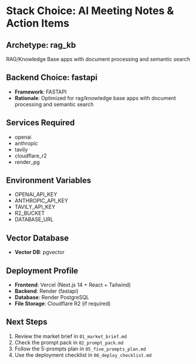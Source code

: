 # Stack Choice: AI Meeting Notes & Action Items

## Archetype: rag_kb
RAG/Knowledge Base apps with document processing and semantic search

## Backend Choice: fastapi
- **Framework**: FASTAPI
- **Rationale**: Optimized for rag/knowledge base apps with document processing and semantic search

## Services Required
- openai
- anthropic
- tavily
- cloudflare_r2
- render_pg

## Environment Variables
- OPENAI_API_KEY
- ANTHROPIC_API_KEY
- TAVILY_API_KEY
- R2_BUCKET
- DATABASE_URL

## Vector Database
- **Vector DB**: pgvector

## Deployment Profile
- **Frontend**: Vercel (Next.js 14 + React + Tailwind)
- **Backend**: Render (fastapi)
- **Database**: Render PostgreSQL
- **File Storage**: Cloudflare R2 (if required)

## Next Steps
1. Review the market brief in `01_market_brief.md`
2. Check the prompt pack in `02_prompt_pack.md`
3. Follow the 5-prompts plan in `05_five_prompts_plan.md`
4. Use the deployment checklist in `06_deploy_checklist.md`
